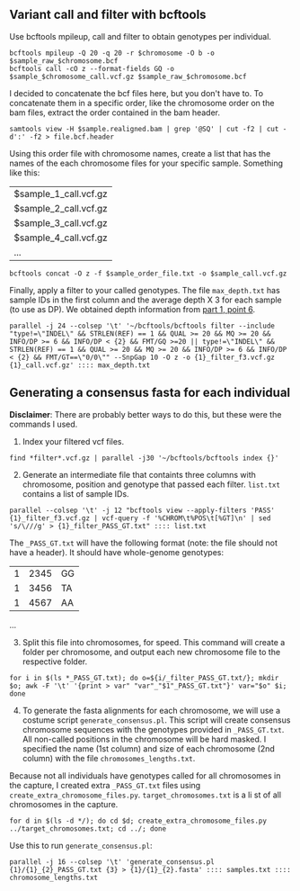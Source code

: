 ## Variant call and filter with bcftools

Use bcftools mpileup, call and filter to obtain genotypes per individual.

```
bcftools mpileup -Q 20 -q 20 -r $chromosome -O b -o $sample_raw_$chromosome.bcf
bcftools call -cO z --format-fields GQ -o $sample_$chromosome_call.vcf.gz $sample_raw_$chromosome.bcf
```

I decided to concatenate the bcf files here, but you don't have to. To concatenate them in a specific order, like the chromosome order on the bam files, extract the order contained in the bam header.

```
samtools view -H $sample.realigned.bam | grep '@SQ' | cut -f2 | cut -d':' -f2 > file.bcf.header
```

Using this order file with chromosome names, create a list that has the names of the each chromosome
files for your specific sample. Something like this:

| |
|------|
|$sample_1_call.vcf.gz|
|$sample_2_call.vcf.gz|
|$sample_3_call.vcf.gz|
|$sample_4_call.vcf.gz|
|...|

```
bcftools concat -O z -f $sample_order_file.txt -o $sample_call.vcf.gz
```

Finally, apply a filter to your called genotypes. The file `max_depth.txt` has sample IDs in the first column and the average depth X 3 for each sample (to use as DP). We obtained depth information from [part 1, point 6](https://github.com/evochange/hare-phylogenomics/blob/master/1.pseudoreferences_and_mapping/1.pseudoreferences_and_mapping.md#mapping-reads-to-pseudo-reference).

```
parallel -j 24 --colsep '\t' '~/bcftools/bcftools filter --include "type!=\"INDEL\" && STRLEN(REF) == 1 && QUAL >= 20 && MQ >= 20 && INFO/DP >= 6 && INFO/DP < {2} && FMT/GQ >=20 || type!=\"INDEL\" && STRLEN(REF) == 1 && QUAL >= 20 && MQ >= 20 && INFO/DP >= 6 && INFO/DP < {2} && FMT/GT==\"0/0\"" --SnpGap 10 -O z -o {1}_filter_f3.vcf.gz {1}_call.vcf.gz' :::: max_depth.txt
```

## Generating a consensus fasta for each individual

**Disclaimer**: There are probably better ways to do this, but these were the commands I used.

1. Index your filtered vcf files.

```
find *filter*.vcf.gz | parallel -j30 '~/bcftools/bcftools index {}'
```

2. Generate an intermediate file that containts three columns with chromosome, position and genotype that passed each filter. `list.txt` contains a list of sample IDs.

```
parallel --colsep '\t' -j 12 "bcftools view --apply-filters 'PASS' {1}_filter_f3.vcf.gz | vcf-query -f '%CHROM\t%POS\t[%GT]\n' | sed 's/\///g' > {1}_filter_PASS_GT.txt" :::: list.txt
```

The `_PASS_GT.txt` will have the following format (note: the file should not have a header). It should have whole-genome genotypes:

| | | |
| - | - | - |
| 1 | 2345 | GG |
| 1 | 3456 | TA |
| 1 | 4567 | AA |
... 

3. Split this file into chromosomes, for speed. This command will create a folder per chromosome, and output each new chromosome file to the respective folder.

```
for i in $(ls *_PASS_GT.txt); do o=${i/_filter_PASS_GT.txt/}; mkdir $o; awk -F '\t' '{print > var" "var"_"$1"_PASS_GT.txt"}' var="$o" $i; done
```

4. To generate the fasta alignments for each chromosome, we will use a costume script `generate_consensus.pl`. This script will create consensus chromosome sequences with the genotypes provided in `_PASS_GT.txt`. All non-called positions in the chromosome will be hard masked. I specified the name (1st column) and size of each chromosome (2nd column) with the file `chromosomes_lengths.txt`. 

Because not all individuals have genotypes called for all chromosomes in the capture, I created extra `_PASS_GT.txt` files using `create_extra_chromosome_files.py`. `target_chromosomes.txt` is a li st of all chromosomes in the capture.

```
for d in $(ls -d */); do cd $d; create_extra_chromosome_files.py ../target_chromosomes.txt; cd ../; done
```

Use this to run `generate_consensus.pl`:

```
parallel -j 16 --colsep '\t' 'generate_consensus.pl {1}/{1}_{2}_PASS_GT.txt {3} > {1}/{1}_{2}.fasta' :::: samples.txt :::: chromosome_lengths.txt
```